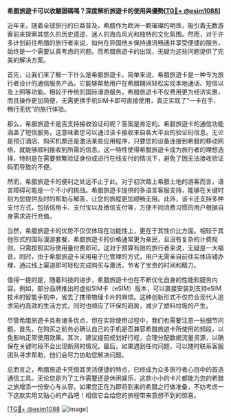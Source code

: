 **希腊旅遊卡可以收驗證碼嗎？深度解析旅遊卡的使用與優勢[[TG💪+ @esim1088](https://t.me/s/esim1088)]**

近年来，随着全球旅行的日益普及，希腊作为欧洲一颗璀璨的明珠，吸引着无数游客前来探索其悠久的历史遗迹、迷人的海岛风光和独特的文化氛围。然而，对于许多计划前往希腊的旅行者来说，如何在异国他乡保持通讯畅通并享受便捷的服务，始终是一个需要认真考虑的问题。而希腊旅遊卡的出现，无疑为这些问题提供了完美的解决方案。

首先，让我们来了解一下什么是希腊旅遊卡。简单来说，希腊旅遊卡是一种专为旅行者设计的通信服务产品，它能够帮助用户在希腊期间轻松实现本地通话、短信以及上网等功能。相较于传统的国际漫游服务，希腊旅遊卡不仅费用更为经济实惠，而且操作更加简便，无需更换手机SIM卡即可直接使用，真正实现了“一卡在手，畅行无忧”的旅行体验。

那么，希腊旅遊卡是否支持接收验证码呢？答案是肯定的。希腊旅遊卡的通信功能涵盖了短信服务，这意味着您可以通过该卡接收来自各大平台的验证码信息。无论是预订酒店、购买机票还是激活某些应用程序，只要您的设备连接到希腊的移动网络，就能够顺利接收到所需的信息。这一特性使得希腊旅遊卡成为旅行者的理想选择，特别是在需要频繁验证身份或进行在线支付的情况下，避免了因无法接收验证码而导致的不便。

然而，希腊旅遊卡的便利之处远不止于此。对于初次踏上希腊土地的游客而言，语言障碍可能是一个不小的挑战。希腊旅遊卡提供的多语言客服支持，能够在关键时刻为您提供及时的帮助与解答，让您的旅程更加顺畅无阻。此外，该卡还支持多种支付方式，包括信用卡、支付宝以及微信支付等，方便不同消费习惯的用户根据自身需求进行充值。

当然，希腊旅遊卡的优势不仅仅体现在功能性上，更在于其性价比方面。相较于其他形式的国际漫游套餐，希腊旅遊卡的价格通常更为亲民，且没有复杂的计费规则，只需按照实际使用量付费即可。这对于预算有限的旅行者来说，无疑是一大福音。同时，由于希腊旅遊卡采用电子化管理的方式，用户无需亲自前往实体店铺办理，通过线上渠道即可轻松完成购买与激活，节省了宝贵的时间和精力。

值得一提的是，随着科技的进步，希腊旅遊卡也在不断优化自身的性能和服务内容。例如，部分品牌推出的虚拟SIM卡（eSIM）版本，可以直接安装到支持eSIM技术的智能手机中，省去了携带物理卡片的麻烦。这种创新形式不仅符合现代人追求简约高效的生活方式，同时也顺应了环保的趋势，减少了塑料垃圾的产生。

尽管希腊旅遊卡具有诸多优点，但在实际使用过程中，我们也需要注意一些细节问题。首先，在购买之前务必确认自己的手机是否兼容希腊旅遊卡所使用的频段，以免影响正常使用效果。其次，建议提前规划好行程，合理分配数据流量资源，以确保在关键时段不会出现断网的情况。最后，如果遇到任何问题，可以随时联系客服团队寻求帮助，他们会尽力协助您解决问题。

总而言之，希腊旅遊卡凭借其灵活便捷的特点，已经成为众多旅行者心目中的首选通信工具。无论您是为了工作需要还是休闲娱乐，这款小小的卡片都能为您的希腊之旅增添一份安心与从容。如果您正在为即将到来的希腊之行做准备，不妨考虑一下这款实用又贴心的产品吧！相信它会给您的旅程带来意想不到的惊喜。

[[TG💪+ @esim1088](https://t.me/s/esim1088) ![Image](https://i.postimg.cc/4NQfJmqS/Snipaste-2025-05-13-00-14-12.png)]